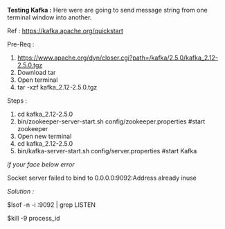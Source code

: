 **Testing Kafka :**
Here were are going to send message string from one terminal window into another.

Ref : https://kafka.apache.org/quickstart

Pre-Req :

1) https://www.apache.org/dyn/closer.cgi?path=/kafka/2.5.0/kafka_2.12-2.5.0.tgz
2) Download tar
3) Open terminal
4) tar -xzf kafka_2.12-2.5.0.tgz

Steps :

1) cd kafka_2.12-2.5.0
2) bin/zookeeper-server-start.sh config/zookeeper.properties #start zookeeper 
3) Open new terminal
4) cd kafka_2.12-2.5.0
5) bin/kafka-server-start.sh config/server.properties #start Kafka

_if your face below error_

Socket server failed to bind to 0.0.0.0:9092:Address already inuse

_Solution :_

$lsof -n -i :9092 | grep LISTEN

$kill -9 process_id


